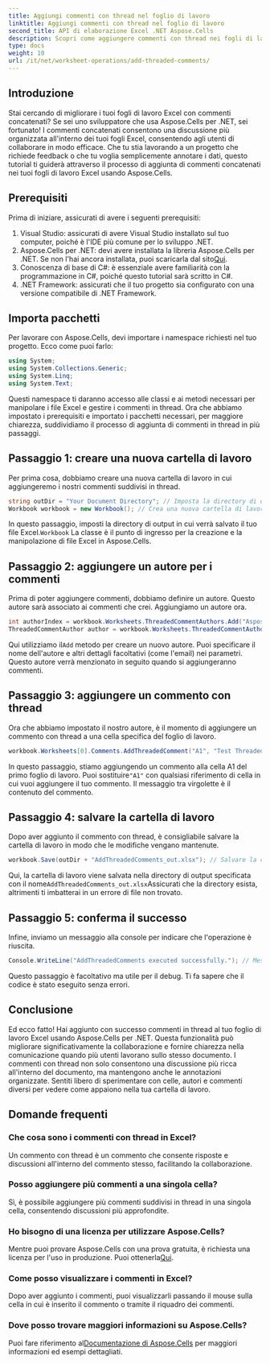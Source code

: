 ```yaml
---
title: Aggiungi commenti con thread nel foglio di lavoro
linktitle: Aggiungi commenti con thread nel foglio di lavoro
second_title: API di elaborazione Excel .NET Aspose.Cells
description: Scopri come aggiungere commenti con thread nei fogli di lavoro Excel usando Aspose.Cells per .NET con questo tutorial passo dopo passo. Migliora la collaborazione senza sforzo.
type: docs
weight: 10
url: /it/net/worksheet-operations/add-threaded-comments/
---
```

## Introduzione
Stai cercando di migliorare i tuoi fogli di lavoro Excel con commenti concatenati? Se sei uno sviluppatore che usa Aspose.Cells per .NET, sei fortunato! I commenti concatenati consentono una discussione più organizzata all'interno dei tuoi fogli Excel, consentendo agli utenti di collaborare in modo efficace. Che tu stia lavorando a un progetto che richiede feedback o che tu voglia semplicemente annotare i dati, questo tutorial ti guiderà attraverso il processo di aggiunta di commenti concatenati nei tuoi fogli di lavoro Excel usando Aspose.Cells. 
## Prerequisiti
Prima di iniziare, assicurati di avere i seguenti prerequisiti:
1. Visual Studio: assicurati di avere Visual Studio installato sul tuo computer, poiché è l'IDE più comune per lo sviluppo .NET.
2.  Aspose.Cells per .NET: devi avere installata la libreria Aspose.Cells per .NET. Se non l'hai ancora installata, puoi scaricarla dal sito[Qui](https://releases.aspose.com/cells/net/).
3. Conoscenza di base di C#: è essenziale avere familiarità con la programmazione in C#, poiché questo tutorial sarà scritto in C#.
4. .NET Framework: assicurati che il tuo progetto sia configurato con una versione compatibile di .NET Framework.
## Importa pacchetti
Per lavorare con Aspose.Cells, devi importare i namespace richiesti nel tuo progetto. Ecco come puoi farlo:
```csharp
using System;
using System.Collections.Generic;
using System.Linq;
using System.Text;
```
Questi namespace ti daranno accesso alle classi e ai metodi necessari per manipolare i file Excel e gestire i commenti in thread.
Ora che abbiamo impostato i prerequisiti e importato i pacchetti necessari, per maggiore chiarezza, suddividiamo il processo di aggiunta di commenti in thread in più passaggi.
## Passaggio 1: creare una nuova cartella di lavoro
Per prima cosa, dobbiamo creare una nuova cartella di lavoro in cui aggiungeremo i nostri commenti suddivisi in thread.
```csharp
string outDir = "Your Document Directory"; // Imposta la directory di output
Workbook workbook = new Workbook(); // Crea una nuova cartella di lavoro
```
 In questo passaggio, imposti la directory di output in cui verrà salvato il tuo file Excel.`Workbook` La classe è il punto di ingresso per la creazione e la manipolazione di file Excel in Aspose.Cells.
## Passaggio 2: aggiungere un autore per i commenti
Prima di poter aggiungere commenti, dobbiamo definire un autore. Questo autore sarà associato ai commenti che crei. Aggiungiamo un autore ora.
```csharp
int authorIndex = workbook.Worksheets.ThreadedCommentAuthors.Add("Aspose Test", "", ""); // Aggiungi autore
ThreadedCommentAuthor author = workbook.Worksheets.ThreadedCommentAuthors[authorIndex]; // Ottieni l'autore
```
 Qui utilizziamo il`Add` metodo per creare un nuovo autore. Puoi specificare il nome dell'autore e altri dettagli facoltativi (come l'email) nei parametri. Questo autore verrà menzionato in seguito quando si aggiungeranno commenti.
## Passaggio 3: aggiungere un commento con thread
Ora che abbiamo impostato il nostro autore, è il momento di aggiungere un commento con thread a una cella specifica del foglio di lavoro. 
```csharp
workbook.Worksheets[0].Comments.AddThreadedComment("A1", "Test Threaded Comment", author); // Aggiungi commento con thread
```
 In questo passaggio, stiamo aggiungendo un commento alla cella A1 del primo foglio di lavoro. Puoi sostituire`"A1"` con qualsiasi riferimento di cella in cui vuoi aggiungere il tuo commento. Il messaggio tra virgolette è il contenuto del commento.
## Passaggio 4: salvare la cartella di lavoro
Dopo aver aggiunto il commento con thread, è consigliabile salvare la cartella di lavoro in modo che le modifiche vengano mantenute.
```csharp
workbook.Save(outDir + "AddThreadedComments_out.xlsx"); // Salvare la cartella di lavoro
```
 Qui, la cartella di lavoro viene salvata nella directory di output specificata con il nome`AddThreadedComments_out.xlsx`Assicurati che la directory esista, altrimenti ti imbatterai in un errore di file non trovato.
## Passaggio 5: conferma il successo
Infine, inviamo un messaggio alla console per indicare che l'operazione è riuscita.
```csharp
Console.WriteLine("AddThreadedComments executed successfully."); // Messaggio di conferma
```
Questo passaggio è facoltativo ma utile per il debug. Ti fa sapere che il codice è stato eseguito senza errori.
## Conclusione
Ed ecco fatto! Hai aggiunto con successo commenti in thread al tuo foglio di lavoro Excel usando Aspose.Cells per .NET. Questa funzionalità può migliorare significativamente la collaborazione e fornire chiarezza nella comunicazione quando più utenti lavorano sullo stesso documento.
I commenti con thread non solo consentono una discussione più ricca all'interno del documento, ma mantengono anche le annotazioni organizzate. Sentiti libero di sperimentare con celle, autori e commenti diversi per vedere come appaiono nella tua cartella di lavoro.
## Domande frequenti
### Che cosa sono i commenti con thread in Excel?  
Un commento con thread è un commento che consente risposte e discussioni all'interno del commento stesso, facilitando la collaborazione.
### Posso aggiungere più commenti a una singola cella?  
Sì, è possibile aggiungere più commenti suddivisi in thread in una singola cella, consentendo discussioni più approfondite.
### Ho bisogno di una licenza per utilizzare Aspose.Cells?  
 Mentre puoi provare Aspose.Cells con una prova gratuita, è richiesta una licenza per l'uso in produzione. Puoi ottenerla[Qui](https://purchase.aspose.com/buy).
### Come posso visualizzare i commenti in Excel?  
Dopo aver aggiunto i commenti, puoi visualizzarli passando il mouse sulla cella in cui è inserito il commento o tramite il riquadro dei commenti.
### Dove posso trovare maggiori informazioni su Aspose.Cells?  
 Puoi fare riferimento al[Documentazione di Aspose.Cells](https://reference.aspose.com/cells/net/) per maggiori informazioni ed esempi dettagliati.